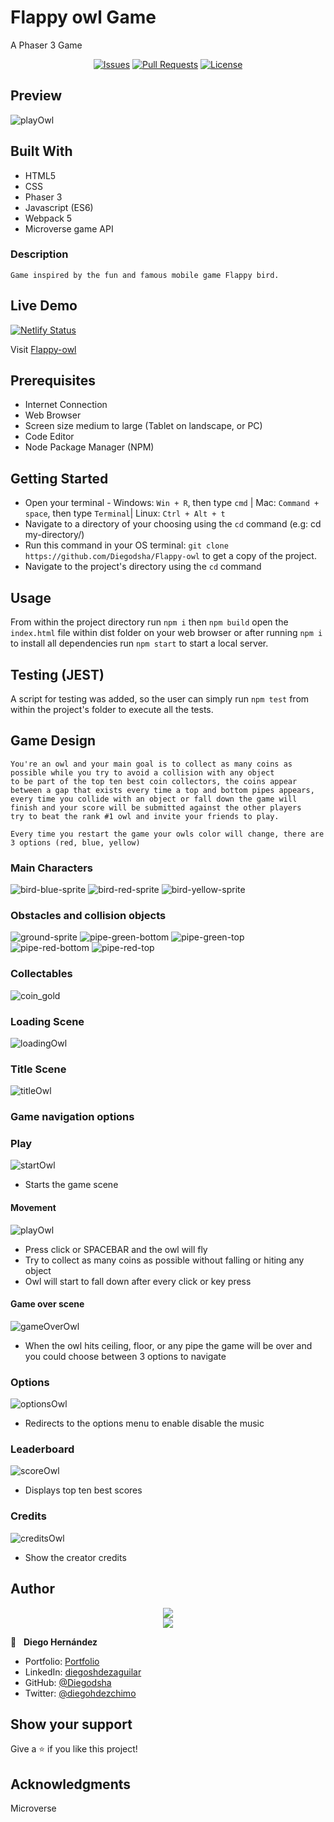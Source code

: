# Flappy owl Game

A Phaser 3 Game 

<p align="center">
  <a href="https://github.com/Diegodsha/Flappy-owl/issues">
  <img src="https://img.shields.io/github/issues-raw/Diegodsha/Flappy-owl?style=for-the-badge"
       alt="Issues"></a>
   <a href="https://github.com/Diegodsha/Flappy-owl/pulls">
  <img src="https://img.shields.io/github/issues-pr/Diegodsha/Flappy-owl?style=for-the-badge"
       alt="Pull Requests"></a>
   <a href="https://github.com/Diegodsha/Flappy-owl/blob/main/LICENSE">
  <img src="https://img.shields.io/github/license/Diegodsha/Flappy-owl?style=for-the-badge"
       alt="License"></a>
</p>

## Preview

![playOwl](https://user-images.githubusercontent.com/70416006/122822202-615e3c00-d2a3-11eb-9e53-15cf693b75ac.png)

## Built With

- HTML5
- CSS
- Phaser 3
- Javascript (ES6)
- Webpack 5
- Microverse game API

### Description

    Game inspired by the fun and famous mobile game Flappy bird.

## Live Demo

[![Netlify Status](https://api.netlify.com/api/v1/badges/08942cd1-5255-4122-a2c1-32302e7ef22f/deploy-status)](https://app.netlify.com/sites/flappy-owl/deploys)

Visit [Flappy-owl](https://flappy-owl.netlify.app/)

## Prerequisites
  - Internet Connection
  - Web Browser
  - Screen size medium to large (Tablet on landscape, or PC)
  - Code Editor 
  - Node Package Manager (NPM)


## Getting Started

- Open your terminal - Windows: `Win + R`, then type `cmd` | Mac: `Command + space`, then type `Terminal`| Linux: `Ctrl + Alt + t`
- Navigate to a directory of your choosing using the `cd` command (e.g: cd my-directory/)
- Run this command in your OS terminal: `git clone https://github.com/Diegodsha/Flappy-owl` to get a copy of the project.
- Navigate to the project's directory using the `cd` command

## Usage

From within the project directory run `npm i` then `npm build` open the `index.html` file within dist folder on your web browser
or after running `npm i` to install all dependencies run `npm start` to start a local server.


## Testing (JEST)

A script for testing was added, so the user can simply run `npm test` from within the project's folder to execute all the tests.

## Game Design

    You're an owl and your main goal is to collect as many coins as possible while you try to avoid a collision with any object
    to be part of the top ten best coin collectors, the coins appear between a gap that exists every time a top and bottom pipes appears,
    every time you collide with an object or fall down the game will finish and your score will be submitted against the other players
    try to beat the rank #1 owl and invite your friends to play.

    Every time you restart the game your owls color will change, there are 3 options (red, blue, yellow)


### Main Characters
![bird-blue-sprite](https://user-images.githubusercontent.com/70416006/122995502-51ac2980-d36f-11eb-8432-e1279e88e4e3.png)
![bird-red-sprite](https://user-images.githubusercontent.com/70416006/122995506-5244c000-d36f-11eb-839a-50a77947368a.png)
![bird-yellow-sprite](https://user-images.githubusercontent.com/70416006/122995507-5244c000-d36f-11eb-8f1a-555880012379.png)

### Obstacles and collision objects
![ground-sprite](https://user-images.githubusercontent.com/70416006/122995599-6ab4da80-d36f-11eb-8da6-bc8ffa76b987.png)
![pipe-green-bottom](https://user-images.githubusercontent.com/70416006/122995601-6b4d7100-d36f-11eb-885c-c1f692b7cd98.png)
![pipe-green-top](https://user-images.githubusercontent.com/70416006/122995602-6b4d7100-d36f-11eb-8f6c-36f29bcb52d3.png)
![pipe-red-bottom](https://user-images.githubusercontent.com/70416006/122995606-6be60780-d36f-11eb-806a-49e66dced95a.png)
![pipe-red-top](https://user-images.githubusercontent.com/70416006/122995608-6be60780-d36f-11eb-9fc3-a1b1e7bf45f4.png)

### Collectables
![coin_gold](https://user-images.githubusercontent.com/70416006/122995673-83bd8b80-d36f-11eb-8338-74de1ecbc01f.png)

### Loading Scene

![loadingOwl](https://user-images.githubusercontent.com/70416006/122822200-60c5a580-d2a3-11eb-937d-bbe23ce7ec9f.png)

### Title Scene

![titleOwl](https://user-images.githubusercontent.com/70416006/122821934-0f1d1b00-d2a3-11eb-8352-8dead4136ac9.png)

### Game navigation options
### Play

![startOwl](https://user-images.githubusercontent.com/70416006/122821915-09bfd080-d2a3-11eb-8a6d-e547f55bdb05.png)

- Starts the game scene

#### Movement

![playOwl](https://user-images.githubusercontent.com/70416006/122822202-615e3c00-d2a3-11eb-9e53-15cf693b75ac.png)

- Press click or SPACEBAR and the owl will fly
- Try to collect as many coins as possible without falling or hiting any object
- Owl will start to fall down after every click or key press

#### Game over scene

![gameOverOwl](https://user-images.githubusercontent.com/70416006/122821910-088ea380-d2a3-11eb-92da-45b850049024.png)

- When the owl hits ceiling, floor, or any pipe the game will be over and you could choose between 3 options to navigate


### Options

![optionsOwl](https://user-images.githubusercontent.com/70416006/122830171-953e5f00-d2ad-11eb-8391-630ed2d62d47.png)

- Redirects to the options menu to enable disable the music

### Leaderboard

![scoreOwl](https://user-images.githubusercontent.com/70416006/122830169-953e5f00-d2ad-11eb-92b9-4b97a566ced8.png)

- Displays top ten best scores
### Credits

![creditsOwl](https://user-images.githubusercontent.com/70416006/122822201-615e3c00-d2a3-11eb-8921-603878542ba4.png)

- Show the creator credits



## Author
<div align="center">
<img src="https://user-images.githubusercontent.com/70416006/121233844-aff9e800-c858-11eb-99e4-d36b833d3fa9.png">
</div>
<div align="center">
<img src="https://user-images.githubusercontent.com/70416006/121235243-42e75200-c85a-11eb-967d-ea05dd5efe1f.png">
</div>

👤 &nbsp; **Diego Hernández**
- Portfolio: [Portfolio](https://dshagui.com/)
- LinkedIn: [diegoshdezaguilar](https://www.linkedin.com/in/diegoshdezaguilar/)
- GitHub: [@Diegodsha](https://github.com/Diegodsha)
- Twitter: [@diegohdezchimo](https://twitter.com/diegohdezchimo)

## Show your support

Give a ⭐️ if you like this project!

## Acknowledgments

Microverse